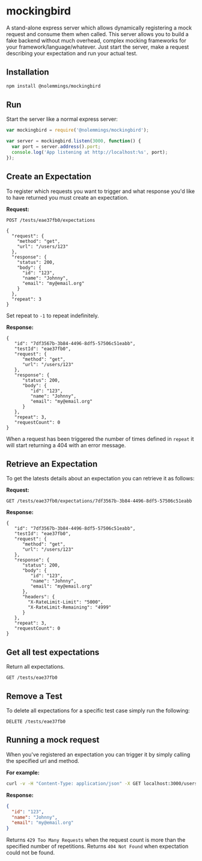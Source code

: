# mockingbird

A stand-alone express server which allows dynamically registering a mock request and consume them when called. This server allows you to build a fake backend without much overhead, complex mocking frameworks for your framework/language/whatever. Just start the server, make a request describing your expectation and run your actual test.

## Installation

```sh
npm install @nolemmings/mockingbird
```

## Run

Start the server like a normal express server:
```javascript
var mockingbird = require('@nolemmings/mockingbird');

var server = mockingbird.listen(3000, function() {
  var port = server.address().port;
  console.log('App listening at http://localhost:%s', port);
});
```

## Create an Expectation

To register which requests you want to trigger and what response you'd like to have returned you must create an expectation.

**Request:**
```text
POST /tests/eae37fb0/expectations

{
  "request": {
    "method": "get",
    "url": "/users/123"
  },
  "response": {
    "status": 200,
    "body": {
      "id": "123",
      "name": "Johnny",
      "email": "my@email.org"
    }
  },
  "repeat": 3
}
```

Set repeat to `-1` to repeat indefinitely.

**Response:**
```text
{
   "id": "7df3567b-3b84-4496-8df5-57506c51eabb",
   "testId": "eae37fb0",
   "request": {
      "method": "get",
      "url": "/users/123"
   },
   "response": {
      "status": 200,
      "body": {
         "id": "123",
         "name": "Johnny",
         "email": "my@email.org"
      }
   },
   "repeat": 3,
   "requestCount": 0
}
```

When a request has been triggered the number of times defined in `repeat` it will start returning a 404 with an error message.

## Retrieve an Expectation

To get the latests details about an expectation you can retrieve it as follows:

**Request:**
```text
GET /tests/eae37fb0/expectations/7df3567b-3b84-4496-8df5-57506c51eabb
```

**Response:**
```text
{
   "id": "7df3567b-3b84-4496-8df5-57506c51eabb",
   "testId": "eae37fb0",
   "request": {
      "method": "get",
      "url": "/users/123"
   },
   "response": {
      "status": 200,
      "body": {
         "id": "123",
         "name": "Johnny",
         "email": "my@email.org"
      },
      "headers": {
        "X-RateLimit-Limit": "5000",
        "X-RateLimit-Remaining": "4999"
      }
   },
   "repeat": 3,
   "requestCount": 0
}
```

## Get all test expectations

Return all expectations.

```text
GET /tests/eae37fb0
```

## Remove a Test

To delete all expectations for a specific test case simply run the following:

```text
DELETE /tests/eae37fb0
```

## Running a mock request

When you've registered an expectation you can trigger it by simply calling the specified url and method.

**For example:**
```sh
curl -v -H "Content-Type: application/json" -X GET localhost:3000/users/123
```

**Response:**
```json
{
  "id": "123",
  "name": "Johnny",
  "email": "my@email.org"
}
```

Returns `429 Too Many Requests` when the request count is more than the specified number of repetitions. Returns `404 Not Found` when expectation could not be found.
